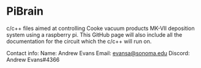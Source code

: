# PiBrain
c/c++ files aimed at controlling Cooke vacuum products MK-VII deposition system using a raspberry pi.
This GitHub page will also include all the documentation for the circuit which the c/c++ will run on.

Contact info: 
Name: Andrew Evans 
Email: evansa@sonoma.edu 
Discord: Andrew Evans#4366
